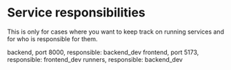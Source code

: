 # Service responsibilities

This is only for cases where you want to keep track on running services and for who is responsible for them.

backend, port 8000, responsible: backend_dev
frontend, port 5173, responsible: frontend_dev
runners, responsible: backend_dev
